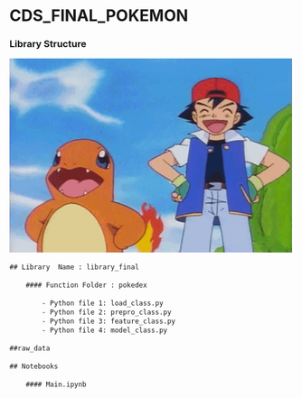 # CDS_FINAL_POKEMON
  ### Library Structure
  
![charmander](https://github.com/ruimaciell/CDS_final_pokemon/blob/main/charmander.gif)
 

    ## Library  Name : library_final

        #### Function Folder : pokedex

            - Python file 1: load_class.py
            - Python file 2: prepro_class.py
            - Python file 3: feature_class.py
            - Python file 4: model_class.py

    ##raw_data

    ## Notebooks  

        #### Main.ipynb